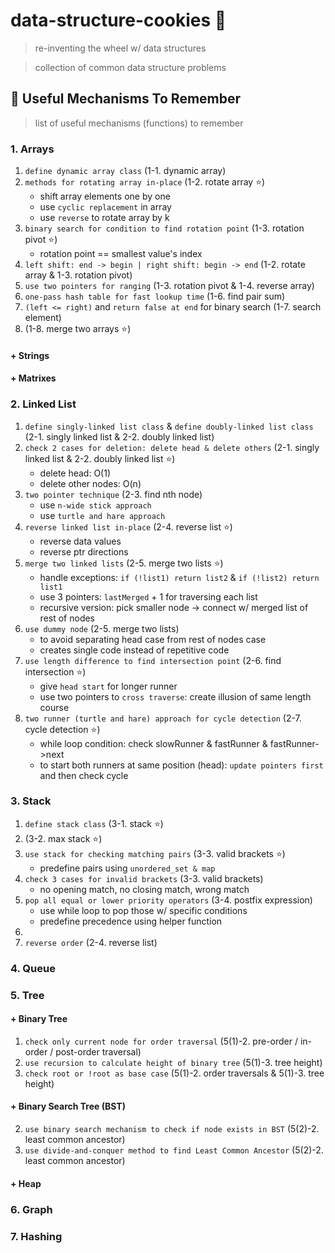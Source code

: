 # data-structure-cookies :cookie:
> re-inventing the wheel w/ data structures

> collection of common data structure problems

## :wrench: Useful Mechanisms To Remember
> list of useful mechanisms (functions) to remember

### 1. Arrays
1. `define dynamic array class` (1-1. dynamic array)
2. `methods for rotating array in-place` (1-2. rotate array :star:)
    - shift array elements one by one
    - use `cyclic replacement` in array
    - use `reverse` to rotate array by k
3. `binary search for condition to find rotation point` (1-3. rotation pivot :star:)
    - rotation point == smallest value's index
4. `left shift: end -> begin | right shift: begin -> end` (1-2. rotate array & 1-3. rotation pivot)
5. `use two pointers for ranging` (1-3. rotation pivot & 1-4. reverse array)
6. `one-pass hash table for fast lookup time` (1-6. find pair sum)
7. `(left <= right)` and `return false at end` for binary search (1-7. search element)
8. (1-8. merge two arrays :star:)

#### + Strings


#### + Matrixes

### 2. Linked List
1. `define singly-linked list class` & `define doubly-linked list class`  (2-1. singly linked list & 2-2. doubly linked list)
2. `check 2 cases for deletion: delete head & delete others` (2-1. singly linked list & 2-2. doubly linked list :star:)
    - delete head: O(1)
    - delete other nodes: O(n)
3. `two pointer technique` (2-3. find nth node)
    - use `n-wide stick approach`
    - use `turtle and hare approach`
4. `reverse linked list in-place` (2-4. reverse list :star:)
    - reverse data values
    - reverse ptr directions
5. `merge two linked lists` (2-5. merge two lists :star:)
    - handle exceptions: `if (!list1) return list2` & `if (!list2) return list1`
    - use 3 pointers: `lastMerged` + 1 for traversing each list
    - recursive version: pick smaller node -> connect w/ merged list of rest of nodes
6. `use dummy node` (2-5. merge two lists)
    - to avoid separating head case from rest of nodes case
    - creates single code instead of repetitive code
7. `use length difference to find intersection point` (2-6. find intersection :star:)
    - give `head start` for longer runner
    - use two pointers to `cross traverse`: create illusion of same length course
8. `two runner (turtle and hare) approach for cycle detection` (2-7. cycle detection :star:)
    - while loop condition: check slowRunner & fastRunner & fastRunner->next
    - to start both runners at same position (head): `update pointers first` and then check cycle 

### 3. Stack
1. `define stack class` (3-1. stack :star:)
2. (3-2. max stack :star:)
3. `use stack for checking matching pairs` (3-3. valid brackets :star:)
    - predefine pairs using `unordered_set & map`
4. `check 3 cases for invalid brackets` (3-3. valid brackets)
    - no opening match, no closing match, wrong match
5. `pop all equal or lower priority operators` (3-4. postfix expression)
    - use while loop to pop those w/ specific conditions
    - predefine precedence using helper function
6. 
7. `reverse order` (2-4. reverse list)

### 4. Queue

### 5. Tree

#### + Binary Tree
1. `check only current node for order traversal` (5(1)-2. pre-order / in-order / post-order traversal)
2. `use recursion to calculate height of binary tree` (5(1)-3. tree height)
3. `check root or !root as base case` (5(1)-2. order traversals & 5(1)-3. tree height)

#### + Binary Search Tree (BST)
2. `use binary search mechanism to check if node exists in BST` (5(2)-2. least common ancestor)
3. `use divide-and-conquer method to find Least Common Ancestor` (5(2)-2. least common ancestor)

#### + Heap

### 6. Graph

### 7. Hashing


